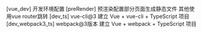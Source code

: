 [vue_dev] 开发环境配置 
[preRender] 预渲染配置部分页面生成静态文件 其他使用vue router跳转
[dev_ts] vue-cli@3 建立 Vue + vue-cli + TypeScript 项目
[dev_webpack3_ts] webpack@3版本 建立 Vue + webpack + TypeScript 项目
